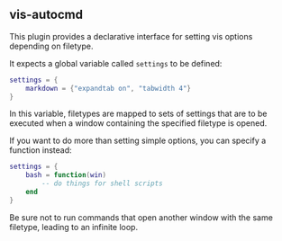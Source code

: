 ## vis-autocmd

This plugin provides a declarative interface for setting vis
options depending on filetype.

It expects a global variable called `settings` to be defined:

```lua
settings = {
    markdown = {"expandtab on", "tabwidth 4"}
}
```

In this variable, filetypes are mapped to sets of settings that are
to be executed when a window containing the specified filetype is
opened.

If you want to do more than setting simple options, you can specify a function instead:

```lua
settings = {
    bash = function(win)
        -- do things for shell scripts
    end
}
```

Be sure not to run commands that open another window with the same
filetype, leading to an infinite loop.

